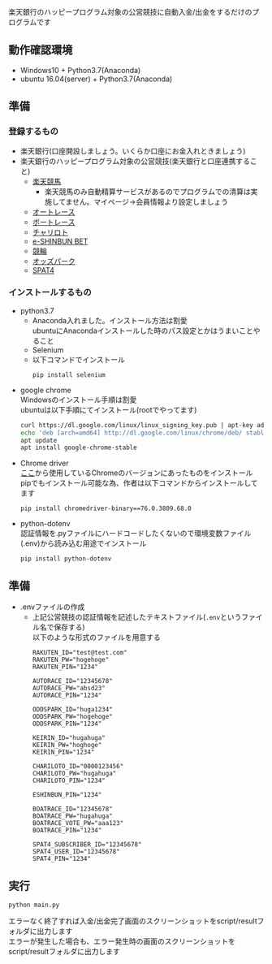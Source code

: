楽天銀行のハッピープログラム対象の公営競技に自動入金/出金をするだけのプログラムです

## 動作確認環境
 - Windows10 + Python3.7(Anaconda)
 - ubuntu 16.04(server) + Python3.7(Anaconda)

## 準備
### 登録するもの
- 楽天銀行(口座開設しましょう。いくらか口座にお金入れときましょう)
- 楽天銀行のハッピープログラム対象の公営競技(楽天銀行と口座連携すること)
  - [楽天競馬](https://keiba.rakuten.co.jp/)
    - 楽天競馬のみ自動精算サービスがあるのでプログラムでの清算は実施してません。マイページ→会員情報より設定しましょう
  - [オートレース](https://pc.autoinet.jp/)
  - [ボートレース](https://ib.mbrace.or.jp/)
  - [チャリロト](https://www.chariloto.com/)
  - [e-SHINBUN BET](https://bet.e-shinbun.net/)
  - [競輪](https://keirin.jp/pc/login)
  - [オッズパーク](https://www.oddspark.com)
  - [SPAT4](https://www.spat4.jp/keiba/pc)
### インストールするもの
- python3.7
  - Anaconda入れました。インストール方法は割愛  
  ubuntuにAnacondaインストールした時のパス設定とかはうまいことやること
  - Selenium
  - 以下コマンドでインストール
    ~~~
    pip install selenium
    ~~~
- google chrome  
Windowsのインストール手順は割愛  
ubuntuは以下手順にてインストール(rootでやってます)
   ~~~bash
   curl https://dl.google.com/linux/linux_signing_key.pub | apt-key add -
   echo 'deb [arch=amd64] http://dl.google.com/linux/chrome/deb/ stable main' | tee /etc/apt/sources.list.d/google-chrome.list
   apt update
   apt install google-chrome-stable
   ~~~
- Chrome driver  
[ここ](http://chromedriver.chromium.org/downloads)から使用しているChromeのバージョンにあったものをインストール  
pipでもインストール可能な為、作者は以下コマンドからインストールしてます
  ~~~
  pip install chromedriver-binary==76.0.3809.68.0
  ~~~
- python-dotenv  
認証情報を.pyファイルにハードコードしたくないので環境変数ファイル(.env)から読み込む用途でインストール
  ~~~
  pip install python-dotenv
  ~~~
## 準備
- .envファイルの作成  
  - 上記公営競技の認証情報を記述したテキストファイル(`.env`というファイル名で保存する)  
    以下のような形式のファイルを用意する
     ~~~
     RAKUTEN_ID="test@test.com"
     RAKUTEN_PW="hogehoge"
     RAKUTEN_PIN="1234"

     AUTORACE_ID="12345678"
     AUTORACE_PW="absd23"
     AUTORACE_PIN="1234"

     ODDSPARK_ID="huga1234"
     ODDSPARK_PW="hogehoge"
     ODDSPARK_PIN="1234"

     KEIRIN_ID="hugahuga"
     KEIRIN_PW="hoghoge"
     KEIRIN_PIN="1234"

     CHARILOTO_ID="0000123456"
     CHARILOTO_PW="hugahuga"
     CHARILOTO_PIN="1234"

     ESHINBUN_PIN="1234"

     BOATRACE_ID="12345678"
     BOATRACE_PW="hugahuga"
     BOATRACE_VOTE_PW="aaa123"
     BOATRACE_PIN="1234"

     SPAT4_SUBSCRIBER_ID="12345678"
     SPAT4_USER_ID="12345678"
     SPAT4_PIN="1234"
     ~~~

## 実行  
~~~
python main.py
~~~
エラーなく終了すれば入金/出金完了画面のスクリーンショットをscript/resultフォルダに出力します  
エラーが発生した場合も、エラー発生時の画面のスクリーンショットをscript/resultフォルダに出力します 
